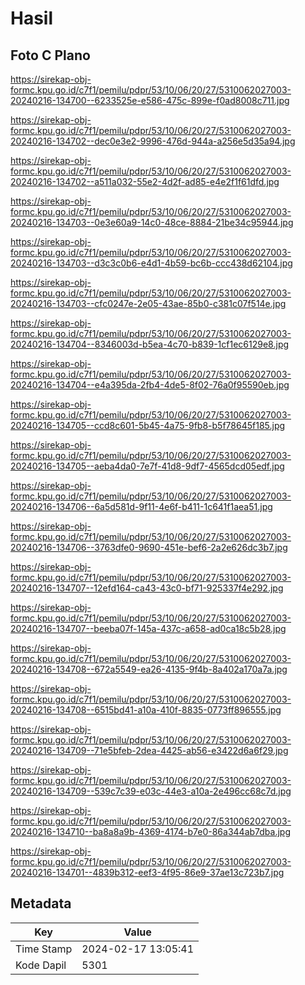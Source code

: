 # Hasil

## Foto C Plano

https://sirekap-obj-formc.kpu.go.id/c7f1/pemilu/pdpr/53/10/06/20/27/5310062027003-20240216-134700--6233525e-e586-475c-899e-f0ad8008c711.jpg

https://sirekap-obj-formc.kpu.go.id/c7f1/pemilu/pdpr/53/10/06/20/27/5310062027003-20240216-134702--dec0e3e2-9996-476d-944a-a256e5d35a94.jpg

https://sirekap-obj-formc.kpu.go.id/c7f1/pemilu/pdpr/53/10/06/20/27/5310062027003-20240216-134702--a511a032-55e2-4d2f-ad85-e4e2f1f61dfd.jpg

https://sirekap-obj-formc.kpu.go.id/c7f1/pemilu/pdpr/53/10/06/20/27/5310062027003-20240216-134703--0e3e60a9-14c0-48ce-8884-21be34c95944.jpg

https://sirekap-obj-formc.kpu.go.id/c7f1/pemilu/pdpr/53/10/06/20/27/5310062027003-20240216-134703--d3c3c0b6-e4d1-4b59-bc6b-ccc438d62104.jpg

https://sirekap-obj-formc.kpu.go.id/c7f1/pemilu/pdpr/53/10/06/20/27/5310062027003-20240216-134703--cfc0247e-2e05-43ae-85b0-c381c07f514e.jpg

https://sirekap-obj-formc.kpu.go.id/c7f1/pemilu/pdpr/53/10/06/20/27/5310062027003-20240216-134704--8346003d-b5ea-4c70-b839-1cf1ec6129e8.jpg

https://sirekap-obj-formc.kpu.go.id/c7f1/pemilu/pdpr/53/10/06/20/27/5310062027003-20240216-134704--e4a395da-2fb4-4de5-8f02-76a0f95590eb.jpg

https://sirekap-obj-formc.kpu.go.id/c7f1/pemilu/pdpr/53/10/06/20/27/5310062027003-20240216-134705--ccd8c601-5b45-4a75-9fb8-b5f78645f185.jpg

https://sirekap-obj-formc.kpu.go.id/c7f1/pemilu/pdpr/53/10/06/20/27/5310062027003-20240216-134705--aeba4da0-7e7f-41d8-9df7-4565dcd05edf.jpg

https://sirekap-obj-formc.kpu.go.id/c7f1/pemilu/pdpr/53/10/06/20/27/5310062027003-20240216-134706--6a5d581d-9f11-4e6f-b411-1c641f1aea51.jpg

https://sirekap-obj-formc.kpu.go.id/c7f1/pemilu/pdpr/53/10/06/20/27/5310062027003-20240216-134706--3763dfe0-9690-451e-bef6-2a2e626dc3b7.jpg

https://sirekap-obj-formc.kpu.go.id/c7f1/pemilu/pdpr/53/10/06/20/27/5310062027003-20240216-134707--12efd164-ca43-43c0-bf71-925337f4e292.jpg

https://sirekap-obj-formc.kpu.go.id/c7f1/pemilu/pdpr/53/10/06/20/27/5310062027003-20240216-134707--beeba07f-145a-437c-a658-ad0ca18c5b28.jpg

https://sirekap-obj-formc.kpu.go.id/c7f1/pemilu/pdpr/53/10/06/20/27/5310062027003-20240216-134708--672a5549-ea26-4135-9f4b-8a402a170a7a.jpg

https://sirekap-obj-formc.kpu.go.id/c7f1/pemilu/pdpr/53/10/06/20/27/5310062027003-20240216-134708--6515bd41-a10a-410f-8835-0773ff896555.jpg

https://sirekap-obj-formc.kpu.go.id/c7f1/pemilu/pdpr/53/10/06/20/27/5310062027003-20240216-134709--71e5bfeb-2dea-4425-ab56-e3422d6a6f29.jpg

https://sirekap-obj-formc.kpu.go.id/c7f1/pemilu/pdpr/53/10/06/20/27/5310062027003-20240216-134709--539c7c39-e03c-44e3-a10a-2e496cc68c7d.jpg

https://sirekap-obj-formc.kpu.go.id/c7f1/pemilu/pdpr/53/10/06/20/27/5310062027003-20240216-134710--ba8a8a9b-4369-4174-b7e0-86a344ab7dba.jpg

https://sirekap-obj-formc.kpu.go.id/c7f1/pemilu/pdpr/53/10/06/20/27/5310062027003-20240216-134701--4839b312-eef3-4f95-86e9-37ae13c723b7.jpg


## Metadata

| Key        | Value               |
| ---------- | ------------------- |
| Time Stamp | 2024-02-17 13:05:41 |
| Kode Dapil | 5301                |



